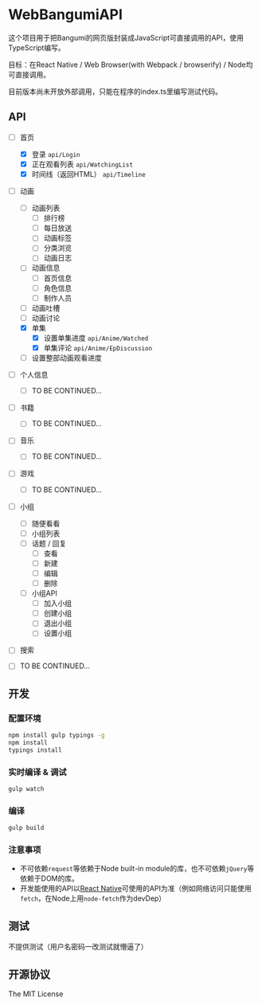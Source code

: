 WebBangumiAPI
======================================

这个项目用于把Bangumi的网页版封装成JavaScript可直接调用的API，使用TypeScript编写。

目标：在React Native / Web Browser(with Webpack / browserify) / Node均可直接调用。

目前版本尚未开放外部调用，只能在程序的index.ts里编写测试代码。

## API
- [ ] 首页
  - [x] 登录 ``api/Login``
  - [x] 正在观看列表 ``api/WatchingList``
  - [x] 时间线（返回HTML） ``api/Timeline``
- [ ] 动画
  - [ ] 动画列表
     - [ ] 排行榜
     - [ ] 每日放送
     - [ ] 动画标签
     - [ ] 分类浏览
     - [ ] 动画日志
  - [ ] 动画信息
     - [ ] 首页信息
     - [ ] 角色信息
     - [ ] 制作人员
  - [ ] 动画吐槽
  - [ ] 动画讨论
  - [x] 单集
     - [x] 设置单集进度 ``api/Anime/Watched``
     - [x] 单集评论 ``api/Anime/EpDiscussion``
  - [ ] 设置整部动画观看进度
- [ ] 个人信息
     - [ ] TO BE CONTINUED...
- [ ] 书籍
     - [ ] TO BE CONTINUED...
- [ ] 音乐
     - [ ] TO BE CONTINUED...
- [ ] 游戏
     - [ ] TO BE CONTINUED...
- [ ] 小组
  - [ ] 随便看看
  - [ ] 小组列表
  - [ ] 话题 / 回复
      - [ ] 查看
      - [ ] 新建
      - [ ] 编辑
      - [ ] 删除
  - [ ] 小组API
      - [ ] 加入小组
      - [ ] 创建小组
      - [ ] 退出小组
      - [ ] 设置小组
- [ ] 搜索
- [ ] TO BE CONTINUED...
      

## 开发
### 配置环境
```bash
npm install gulp typings -g
npm install
typings install
```
### 实时编译 & 调试
```bash
gulp watch
```
### 编译
```bash
gulp build
```
### 注意事项
- 不可依赖``request``等依赖于Node built-in module的库，也不可依赖``jQuery``等依赖于DOM的库。
- 开发能使用的API以[React Native](https://facebook.github.io/react-native/)可使用的API为准（例如网络访问只能使用``fetch``，在Node上用``node-fetch``作为devDep）


## 测试
不提供测试（用户名密码一改测试就懵逼了）

## 开源协议
The MIT License